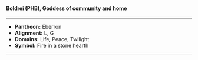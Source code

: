 #### Boldrei (PHB), Goddess of community and home
___

- **Pantheon:** Eberron
- **Alignment:** L, G
- **Domains:** Life, Peace, Twilight
- **Symbol:** Fire in a stone hearth
___
